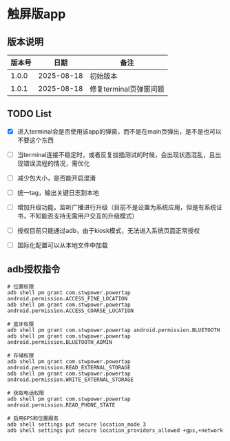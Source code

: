 # 触屏版app

## 版本说明

| 版本号   | 日期         | 备注              |
|-------|------------|-----------------|
| 1.0.0 | 2025-08-18 | 初始版本            |
| 1.0.1 | 2025-08-18 | 修复terminal页弹窗问题 |


## TODO List

- [X] 进入terminal会是否使用该app的弹窗，而不是在main页弹出，是不是也可以不要这个东西
- [ ] 当terminal连接不稳定时，或者反复拔插测试的时候，会出现状态混乱，且出现错误流程的情况，需优化
- [ ] 减少包大小，是否能开启混淆
- [ ] 统一tag，输出关键日志到本地
- [ ] 增加升级功能，监听广播进行升级（目前不是设置为系统应用，但是有系统证书，不知能否支持无需用户交互的升级模式）
- [ ] 授权目前只能通过adb，由于kiosk模式，无法进入系统页面正常授权
- [ ] 国际化配置可以从本地文件中加载


## adb授权指令

```shell
# 位置权限
adb shell pm grant com.stwpower.powertap android.permission.ACCESS_FINE_LOCATION
adb shell pm grant com.stwpower.powertap android.permission.ACCESS_COARSE_LOCATION

# 蓝牙权限
adb shell pm grant com.stwpower.powertap android.permission.BLUETOOTH
adb shell pm grant com.stwpower.powertap android.permission.BLUETOOTH_ADMIN

# 存储权限
adb shell pm grant com.stwpower.powertap android.permission.READ_EXTERNAL_STORAGE
adb shell pm grant com.stwpower.powertap android.permission.WRITE_EXTERNAL_STORAGE

# 获取电话权限
adb shell pm grant com.stwpower.powertap android.permission.READ_PHONE_STATE

# 启用GPS和位置服务
adb shell settings put secure location_mode 3
adb shell settings put secure location_providers_allowed +gps,+network

```